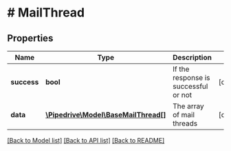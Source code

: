 # # MailThread

## Properties

Name | Type | Description | Notes
------------ | ------------- | ------------- | -------------
**success** | **bool** | If the response is successful or not | [optional]
**data** | [**\Pipedrive\Model\BaseMailThread[]**](BaseMailThread.md) | The array of mail threads | [optional]

[[Back to Model list]](../../README.md#models) [[Back to API list]](../../README.md#endpoints) [[Back to README]](../../README.md)
